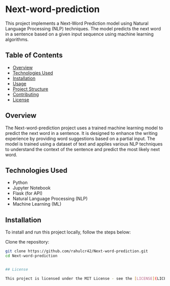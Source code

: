 # Next-word-prediction

This project implements a Next-Word Prediction model using Natural Language Processing (NLP) techniques. The model predicts the next word in a sentence based on a given input sequence using machine learning algorithms.

## Table of Contents

- [Overview](#overview)
- [Technologies Used](#technologies-used)
- [Installation](#installation)
- [Usage](#usage)
- [Project Structure](#project-structure)
- [Contributing](#contributing)
- [License](#license)

## Overview

The Next-word-prediction project uses a trained machine learning model to predict the next word in a sentence. It is designed to enhance the writing experience by providing word suggestions based on a partial input. The model is trained using a dataset of text and applies various NLP techniques to understand the context of the sentence and predict the most likely next word.

## Technologies Used

- Python
- Jupyter Notebook
- Flask (for API)
- Natural Language Processing (NLP)
- Machine Learning (ML)

## Installation

To install and run this project locally, follow the steps below:

 Clone the repository:
   ```bash
   git clone https://github.com/rahulcr42/Next-word-prediction.git
   cd Next-word-prediction


## License

This project is licensed under the MIT License - see the [LICENSE](LICENSE) file for details.

